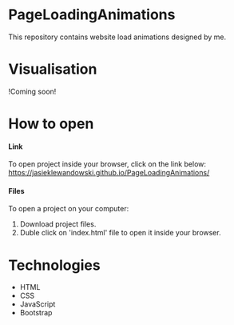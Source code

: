 # PageLoadingAnimations
This repository contains website load animations designed by me. 

# Visualisation
!Coming soon!
  
# How to open

#### Link
To open project inside your browser, click on the link below:   
https://jasieklewandowski.github.io/PageLoadingAnimations/
 
#### Files
To open a project on your computer:
1. Download project files.  
2. Duble click on 'index.html' file to open it inside your browser.  
  
    
# Technologies
  
* HTML
* CSS
* JavaScript 
* Bootstrap
